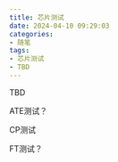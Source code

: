 ```yaml
---
title: 芯片测试
date: 2024-04-10 09:29:03
categories:
- 随笔
tags:
- 芯片测试
- TBD
---
```


TBD





ATE测试？

CP测试

FT测试？
